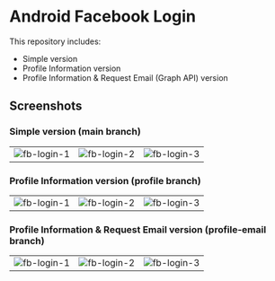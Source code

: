 # Android Facebook Login

This repository includes:

* Simple version
* Profile Information version
* Profile Information & Request Email (Graph API) version

## Screenshots

### Simple version (main branch)

<table border="0">
<tr>
<td>
<img alt="fb-login-1" src="https://cloud.githubusercontent.com/assets/1444991/26755246/7a9008a0-4857-11e7-81bc-8fb98ff3ffb8.png">
</td>
<td>
<img alt="fb-login-2" src="https://cloud.githubusercontent.com/assets/1444991/26755247/7a98b298-4857-11e7-857d-dde107b03ae2.png">
</td>
<td>
<img alt="fb-login-3" src="https://cloud.githubusercontent.com/assets/1444991/26755245/7a74b38e-4857-11e7-83bb-09f9bf801c66.png">
</td>
</tr>
</table>

### Profile Information version (profile branch)

<table border="0">
<tr>
<td>
<img alt="fb-login-1" src="https://cloud.githubusercontent.com/assets/1444991/26755246/7a9008a0-4857-11e7-81bc-8fb98ff3ffb8.png">
</td>
<td>
<img alt="fb-login-2" src="https://cloud.githubusercontent.com/assets/1444991/26755247/7a98b298-4857-11e7-857d-dde107b03ae2.png">
</td>
<td>
<img alt="fb-login-3" src="https://cloud.githubusercontent.com/assets/1444991/26756092/45a67be4-4869-11e7-886a-360266ca5749.png">
</td>
</tr>
</table>

### Profile Information & Request Email version (profile-email branch)

<table border="0">
<tr>
<td>
<img alt="fb-login-1" src="https://cloud.githubusercontent.com/assets/1444991/26755246/7a9008a0-4857-11e7-81bc-8fb98ff3ffb8.png">
</td>
<td>
<img alt="fb-login-2" src="https://cloud.githubusercontent.com/assets/1444991/26756466/007a9f52-4871-11e7-81de-376d4d0c7d14.png">
</td>
<td>
<img alt="fb-login-3" src="https://cloud.githubusercontent.com/assets/1444991/26756489/87d29c3e-4871-11e7-87fd-f31a090bc6e2.jpg">
</td>
</tr>
</table>
